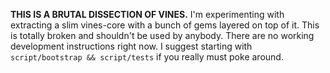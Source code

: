 **THIS IS A BRUTAL DISSECTION OF VINES.** I'm experimenting with
extracting a slim vines-core with a bunch of gems layered on top of
it. This is totally broken and shouldn't be used by anybody. There are
no working development instructions right now. I suggest starting with
`script/bootstrap && script/tests` if you really must poke around.
